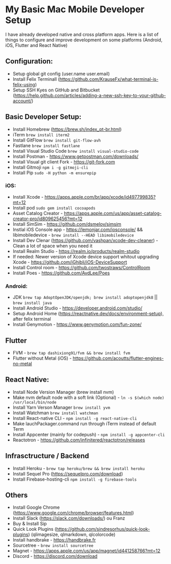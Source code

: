 # My Basic Mac Mobile Developer Setup

I have already developed native and cross platform apps. Here is a list of things to configure and improve development on some platforms (Android, iOS, Flutter and React Native)

## Configuration:
- Setup global git config (user.name user.email)
- Install Felix Terminall (https://github.com/KrauseFx/what-terminal-is-felix-using)
- Setup SSH Kyes on GitHub and Bitbucket (https://help.github.com/articles/adding-a-new-ssh-key-to-your-github-account/)

## Basic Developer Setup:
- Install Homebrew (https://brew.sh/index_pt-br.html)
- iTerm `brew install iterm2`
- Install GitFlow `brew install git-flow-avh`
- Fastlane `brew install fastlane`
- Install Visual Studio Code `brew install visual-studio-code`
- Install Postman - https://www.getpostman.com/downloads/
- Install Visual git client Fork - https://git-fork.com
- Install Gitmoji  `npm i -g gitmoji-cli`
- Install Pip `sudo -H python -m ensurepip`

### iOS:
- Install Xcode - https://apps.apple.com/br/app/xcode/id497799835?mt=12
- Install pod `sudo gem install cocoapods`
- Asset Catalog Creator - https://apps.apple.com/us/app/asset-catalog-creator-pro/id809625456?mt=12
- Install SimSim - https://github.com/dsmelov/simsim
- Instlal iOS Console app - https://lemonjar.com/iosconsole/ && libimobiledevice - `brew install --HEAD libimobiledevice`
- Install Dev Clenar (https://github.com/vashpan/xcode-dev-cleaner) - Clean a lot of space when you need it
- Install Realm Studio - https://realm.io/products/realm-studio
- If needed: Newer version of Xcode device support whitout upgrading Xcode - https://github.com/iGhibli/iOS-DeviceSupport
- Install Control room - https://github.com/twostraws/ControlRoom
- Install Poes - https://github.com/AvdLee/Poes

### Android:
- JDK `brew tap AdoptOpenJDK/openjdk; brew install adoptopenjdk8` || `brew install java`
- Install Android Studio - https://developer.android.com/studio/
- Setup Android Home (https://reactnative.dev/docs/environment-setup), after felix terminal
- Install Genymotion - https://www.genymotion.com/fun-zone/

## Flutter
- FVM - `brew tap dashixiong91/fvm && brew install fvm`
- Flutter without Metal (iOS) - https://github.com/acoutts/flutter-engines-no-metal

## React Native:
- Install Node Version Manager (brew install nvm)
- Make nvm default node with a soft link (Optional) - `ln -s $(which node) /usr/local/bin/node`
- Install Yarn Verson Manager `brew install yvm`
- Install Watchman `brew install watchman`
- Install React-native CLI - `npm install -g react-native-cli`
- Make lauchPackager.command run through iTerm instead of default Term
- Install Appcenter (mainly for codepush) -  `npm install -g appcenter-cli`
- Reactotron - https://github.com/infinitered/reactotron/releases

## Infrasctructure / Backend
- Install Heroku - `brew tap heroku/brew && brew install heroku`
- Install Sequel Pro (https://sequelpro.com/download)
- Install Firebase-hosting-cli `npm install -g firebase-tools`

## Others
- Install Google Chrome (https://www.google.com/chrome/browser/features.html)
- Install Slack (https://slack.com/downloads/) ou Franz
- Buy & Install Sip
- Quick Look Plugins (https://github.com/sindresorhus/quick-look-plugins) (qlimagesize, qlmarkdown, qlcolorcode)
- Install handbrake - https://handbrake.fr
- Sourcetree - `brew install sourcetree`
- Magnet - https://apps.apple.com/us/app/magnet/id441258766?mt=12
- Discord - https://discord.com/download
